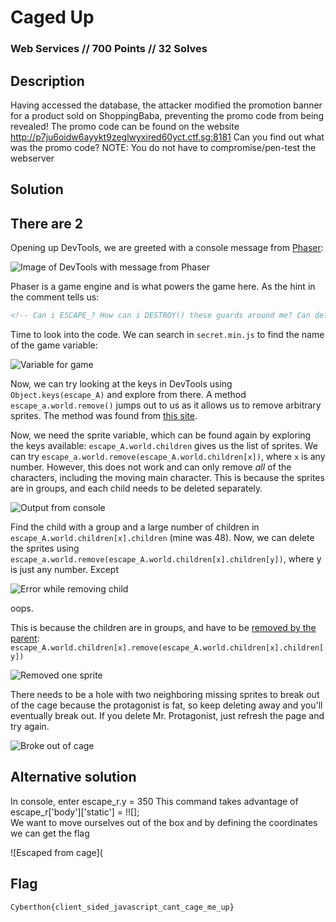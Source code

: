 # Caged Up

### Web Services // 700 Points // 32 Solves

## Description

Having accessed the database, the attacker modified the promotion banner for a product sold on ShoppingBaba, preventing the promo code from being revealed! The promo code can be found on the website http://p7ju6oidw6ayykt9zeglwyxired60yct.ctf.sg:8181 Can you find out what was the promo code?
NOTE: You do not have to compromise/pen-test the webserver

## Solution

## There are 2

Opening up DevTools, we are greeted with a console message from [Phaser](https://phaser.io/):

![Image of DevTools with message from Phaser](https://raw.githubusercontent.com/willi123yao/Cyberthon2020_Writeups/master/web_services/caged-up/1.png)

Phaser is a game engine and is what powers the game here. As the hint in the comment tells us:

```html
<!-- Can i ESCAPE_? How can i DESTROY() these guards around me? Can defeating a few of them open up some gaps for me to get through? -->
```

Time to look into the code. We can search in `secret.min.js` to find the name of the game variable: 

![Variable for game](https://raw.githubusercontent.com/willi123yao/Cyberthon2020_Writeups/master/web_services/caged-up/2.png)

Now, we can try looking at the keys in DevTools using `Object.keys(escape_A)` and explore from there. A method `escape_a.world.remove()` jumps out to us as it allows us to remove arbitrary sprites. The method was found from [this site](https://www.html5gamedevs.com/topic/13241-showhide-sprites-texts/).

Now, we need the sprite variable, which can be found again by exploring the keys available: `escape_A.world.children` gives us the list of sprites. We can try `escape_a.world.remove(escape_A.world.children[x])`, where `x` is any number. However, this does not work and can only remove _all_ of the characters, including the moving main character. This is because the sprites are in groups, and each child needs to be deleted separately.

![Output from console](https://raw.githubusercontent.com/willi123yao/Cyberthon2020_Writeups/master/web_services/caged-up/3.png)

Find the child with a group and a large number of children in `escape_A.world.children[x].children` (mine was 48). Now, we can delete the sprites using `escape_a.world.remove(escape_A.world.children[x].children[y])`, where y is just any number. Except

![Error while removing child](https://raw.githubusercontent.com/willi123yao/Cyberthon2020_Writeups/master/web_services/caged-up/4.png)

oops.

This is because the children are in groups, and have to be [removed by the parent](https://dustinpfister.github.io/2018/08/26/phaser-group-remove/): `escape_A.world.children[x].remove(escape_A.world.children[x].children[y])`

![Removed one sprite](https://raw.githubusercontent.com/willi123yao/Cyberthon2020_Writeups/master/web_services/caged-up/5.png)

There needs to be a hole with two neighboring missing sprites to break out of the cage because the protagonist is fat, so keep deleting away and you'll eventually break out. If you delete Mr. Protagonist, just refresh the page and try again.

![Broke out of cage](https://raw.githubusercontent.com/willi123yao/Cyberthon2020_Writeups/master/web_services/caged-up/6.png)


## Alternative solution
In console, enter escape_r.y = 350
This command takes advantage of  escape_r['body']['static'] = !![];  
We want to move ourselves out of the box and by defining the coordinates we can get the flag


![Escaped from cage](

## Flag

```
Cyberthon{client_sided_javascript_cant_cage_me_up}
```

